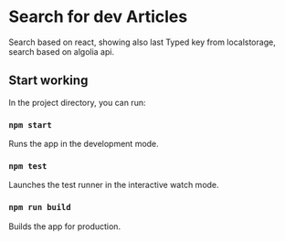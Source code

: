 # Search for dev Articles

Search based on react, showing also last Typed key from localstorage, search based on algolia api.

## Start working

In the project directory, you can run:

### `npm start`

Runs the app in the development mode.

### `npm test`

Launches the test runner in the interactive watch mode.

### `npm run build`

Builds the app for production.
